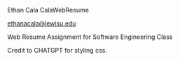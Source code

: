 
Ethan Cala CalaWebResume

ethanacala@lewisu.edu

Web Resume Assignment for Software Engineering Class

Credit to CHATGPT for styling css.
